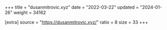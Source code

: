 +++
title = "dusanmitrovic.xyz"
date = "2022-03-22"
updated = "2024-01-26"
weight = 34162

[extra]
source = "https://dusanmitrovic.xyz/"
ratio = 8
size = 33
+++
